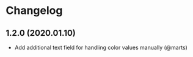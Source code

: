 # Changelog

## 1.2.0 (2020.01.10)

- Add additional text field for handling color values manually (@marts)
